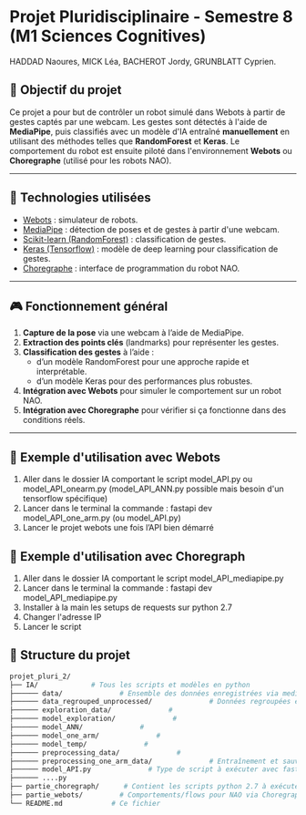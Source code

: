 # Projet Pluridisciplinaire - Semestre 8 (M1 Sciences Cognitives)

HADDAD Naoures, MICK Léa, BACHEROT Jordy, GRUNBLATT Cyprien.

## 🧠 Objectif du projet

Ce projet a pour but de contrôler un robot simulé dans Webots à partir de gestes captés par une webcam. Les gestes sont détectés à l'aide de **MediaPipe**, puis classifiés avec un modèle d'IA entraîné **manuellement** en utilisant des méthodes telles que **RandomForest** et **Keras**. Le comportement du robot est ensuite piloté dans l'environnement **Webots** ou **Choregraphe** (utilisé pour les robots NAO).

---

## 🧰 Technologies utilisées

- [Webots](https://cyberbotics.com/) : simulateur de robots.
- [MediaPipe](https://mediapipe.dev/) : détection de poses et de gestes à partir d'une webcam.
- [Scikit-learn (RandomForest)](https://scikit-learn.org/stable/modules/generated/sklearn.ensemble.RandomForestClassifier.html) : classification de gestes.
- [Keras (Tensorflow)](https://keras.io/) : modèle de deep learning pour classification de gestes.
- [Choregraphe](https://www.softbankrobotics.com/emea/en/support/nao-6/downloads/software) : interface de programmation du robot NAO.

---

## 🎮 Fonctionnement général

1. **Capture de la pose** via une webcam à l’aide de MediaPipe.
2. **Extraction des points clés** (landmarks) pour représenter les gestes.
3. **Classification des gestes** à l’aide :
   - d’un modèle RandomForest pour une approche rapide et interprétable.
   - d’un modèle Keras pour des performances plus robustes.
4. **Intégration avec Webots** pour simuler le comportement sur un robot NAO.
5. **Intégration avec Choregraphe** pour vérifier si ça fonctionne dans des conditions réels.

---

## 🤖 Exemple d'utilisation avec Webots
1. Aller dans le dossier IA comportant le script model_API.py ou model_API_onearm.py (model_API_ANN.py possible mais besoin d'un tensorflow spécifique)
2. Lancer dans le terminal la commande : fastapi dev model_API_one_arm.py (ou model_API.py)
3. Lancer le projet webots une fois l’API bien démarré

## 💃 Exemple d'utilisation avec Choregraph
1. Aller dans le dossier IA comportant le script model_API_mediapipe.py
2. Lancer dans le terminal la commande : fastapi dev model_API_mediapipe.py
3. Installer à la main les setups de requests sur python 2.7
4. Changer l'adresse IP
5. Lancer le script


## 🧪 Structure du projet

```bash
projet_pluri_2/
├── IA/             # Tous les scripts et modèles en python
├────── data/              # Ensemble des données enregistrées via mediapipe et regroupé par action
├────── data_regrouped_unprocessed/              # Données regroupées et séparées uniquement entre celles correspondantes à un changement de vitesse et à son mouvement 
├────── exploration_data/              # 
├────── model_exploration/              # 
├────── model_ANN/              # 
├────── model_one_arm/              # 
├────── model_temp/              # 
├────── preprocessing_data/              # 
├────── preprocessing_one_arm_data/              # Entraînement et sauvegarde des modèles (RandomForest / Keras)
├────── model_API.py              # Type de script à exécuter avec fastAPI
├────── ....py
├── partie_choregraph/      # Contient les scripts python 2.7 à exécuter sur choregraph
├── partie_webots/         # Comportements/flows pour NAO via Choregraphe
└── README.md            # Ce fichier

